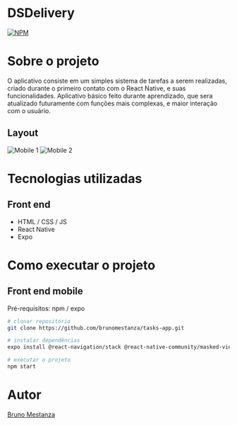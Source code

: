 # DSDelivery
[![NPM](https://img.shields.io/npm/l/react)](https://github.com/brunomestanza/tasks-app/blob/main/LICENSE)

# Sobre o projeto

O aplicativo consiste em um simples sistema de tarefas a serem realizadas, criado durante o primeiro contato com o React Native, e suas funcionalidades. Aplicativo básico feito durante aprendizado, que sera atualizado futuramente com funções mais complexas, e maior interação com o usuário.

## Layout
![Mobile 1](https://github.com/brunomestanza/tasks-app/blob/main/assets/app/tasks-001.jpg.jpg)
![Mobile 2](https://github.com/brunomestanza/tasks-app/blob/main/assets/app/tasks-002.jpg.jpg)

# Tecnologias utilizadas

## Front end
- HTML / CSS / JS 
- React Native
- Expo

# Como executar o projeto

## Front end mobile
Pré-requisitos: npm / expo

```bash
# clonar repositório
git clone https://github.com/brunomestanza/tasks-app.git

# instalar dependências
expo install @react-navigation/stack @react-native-community/masked-view react-native-screens react-native-gesture-handler @react-navigation/native expo-app-loading @expo-google-fonts/open-sans expo-font

# executar o projeto
npm start
```

# Autor

[Bruno Mestanza](https://www.linkedin.com/in/brunomestanza/ "Perfil Bruno Mestanza")
